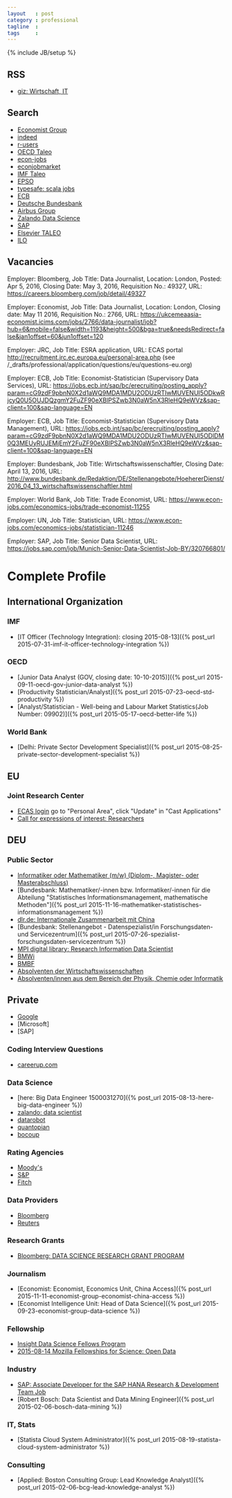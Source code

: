 ```yaml
---
layout   : post
category : professional
tagline  :
tags     :
---
```

{% include JB/setup %}

## RSS

- [giz: Wirtschaft, IT](http://recruiting.giz.de/www/jobabo_rss.php?jobabo_code=594d46784e0a2e642e692fd9393306cc&cu=gtz_www)

## Search

- [Economist Group](https://globalcareers-economist.icims.com/jobs)
- [indeed](http://www.indeed.com/jobs?q=R+Statistics&start=40)
- [r-users](http://www.r-users.com/)
- [OECD Taleo](https://oecd.taleo.net/careersection/ext/joblist.ftl)
- [econ-jobs](http://www.econ-jobs.com/)
- [econjobmarket](https://econjobmarket.org/postings.php)
- [IMF Taleo](https://imf.taleo.net/careersection/imf_external/moresearch.ftl?lang=en)
- [EPSO](http://europa.eu/epso/index_en.htm)
- [typesafe: scala jobs](https://www.typesafe.com/customers/our-customers-are-hiring)
- [ECB](https://www.ecb.europa.eu/careers/vacancies/html/index.en.html)
- [Deutsche Bundesbank](https://www.bundesbank.de/Navigation/DE/Bundesbank/Karriere/Jobboerse/jobboerse.html)
- [Airbus Group](http://www.jobs.airbusgroup.com)
- [Zalando Data Science](https://tech.zalando.com/jobs/data)
- [SAP](https://jobs.sap.com/)
- [Elsevier TALEO](https://reedelsevier.taleo.net/careersection/3/jobsearch.ftl?lang=en)
- [ILO](https://erecruit.ilo.org/public/index.asp)

## Vacancies

Employer: Bloomberg, Job Title: Data Journalist, Location: London, Posted: Apr 5, 2016, Closing Date: May 3, 2016, Requisition No.: 49327, URL: https://careers.bloomberg.com/job/detail/49327

Employer: Economist, Job Title: Data Journalist, Location: London, Closing date: May 11 2016, Requisition No.: 2766, URL: https://ukcemeaasia-economist.icims.com/jobs/2766/data-journalist/job?hub=6&mobile=false&width=1193&height=500&bga=true&needsRedirect=false&jan1offset=60&jun1offset=120

Employer: JRC, Job Title: ESRA application, URL: ECAS portal http://recruitment.jrc.ec.europa.eu/personal-area.php (see /_drafts/professional/application/questions/eu/questions-eu.org)

Employer: ECB, Job Title: Economist-Statistician (Supervisory Data Services), URL: https://jobs.ecb.int/sap/bc/erecruiting/posting_apply?param=cG9zdF9pbnN0X2d1aWQ9MDA1MDU2ODUzRTIwMUVENUI5ODkwRjcyQ0U5OUJDQzgmY2FuZF90eXBlPSZwb3N0aW5nX3RleHQ9eWVz&sap-client=100&sap-language=EN

Employer: ECB, Job Title: Economist-Statistician (Supervisory Data Management), URL: https://jobs.ecb.int/sap/bc/erecruiting/posting_apply?param=cG9zdF9pbnN0X2d1aWQ9MDA1MDU2ODUzRTIwMUVENUI5ODlDM0Q3MEUyRUJEMjEmY2FuZF90eXBlPSZwb3N0aW5nX3RleHQ9eWVz&sap-client=100&sap-language=EN

Employer: Bundesbank, Job Title: Wirtschaftswissenschaftler, Closing Date: April 13, 2016, URL: http://www.bundesbank.de/Redaktion/DE/Stellenangebote/HoehererDienst/2016_04_13_wirtschaftswissenschaftler.html

Employer: World Bank, Job Title: Trade Economist, URL: https://www.econ-jobs.com/economics-jobs/trade-economist-11255

Employer: UN, Job Title: Statistician, URL: https://www.econ-jobs.com/economics-jobs/statistician-11246

Employer: SAP, Job Title: Senior Data Scientist, URL: https://jobs.sap.com/job/Munich-Senior-Data-Scientist-Job-BY/320766801/

# Complete Profile

## International Organization

### IMF

- [IT Officer (Technology Integration): closing 2015-08-13]({% post_url 2015-07-31-imf-it-officer-technology-integration %})

### OECD

- [Junior Data Analyst (GOV, closing date: 10-10-2015)]({% post_url 2015-09-11-oecd-gov-junior-data-analyst %})
- [Productivity Statistician/Analyst]({% post_url 2015-07-23-oecd-std-productivity %})
- [Analyst/Statistician - Well-being and Labour Market Statistics(Job Number: 09902)]({% post_url 2015-05-17-oecd-better-life %})

### World Bank

- [Delhi: Private Sector Development Specialist]({% post_url 2015-08-25-private-sector-development-specialist %})

## EU

### Joint Research Center

- [ECAS login](https://webgate.ec.europa.eu/cas/login) go to "Personal Area", click "Update" in "Cast Applications"
- [Call for expressions of interest: Researchers](http://recruitment.jrc.ec.europa.eu/call-for-cast.php)

## DEU

### Public Sector

- [Informatiker oder Mathematiker (m/w) (Diplom-, Magister- oder Masterabschluss)](https://www.it-treff.de/it-job-stellenangebot/informatiker-oder-mathematiker-(diplom-%2c-magister-oder-masterabschluss)-stuttgart-4904112.aspx#.Vl1wJCCrSV4)
- [Bundesbank: Mathematiker/-innen bzw. Informatiker/-innen für die Abteilung "Statistisches Informationsmanagement, mathematische Methoden"]({% post_url 2015-11-16-mathematiker-statistisches-informationsmanagement %})
- [dlr.de: Internationale Zusammenarbeit mit China](http://www.dlr.de/dlr/jobs/desktopdefault.aspx/tabid-10596/1003_read-14822/)
- [Bundesbank: Stellenangebot - Datenspezialist/in Forschungsdaten- und Servicezentrum]({% post_url 2015-07-26-spezialist-forschungsdaten-servicezentrum %})
- [MPI digital library: Research Information Data Scientist](http://www.stepstone.de/stellenangebote--Research-Information-Data-Scientist-Muenchen-Max-Planck-Digital-Library--3408248-inline.html?isHJ=false&isHJR=false&ssaPOP=24&ssaPOR=24)
- [BMWi](http://bmwi.de/DE/Ministerium/Ausbildung-und-Stellenangebote/liste-der-stellenangebote.html)
- [BMBF](http://www.bmbf.de/de/stellenangebote.php)
- [Absolventen der Wirtschaftswissenschaften](http://www.bmbf.de/de/17185.php)
- [Absolventen/innen aus dem Bereich der Physik, Chemie oder Informatik](http://www.bmbf.de/de/5132.php)

## Private

- [Google](https://www.google.com/about/careers/)
- [Microsoft]
- [SAP]

### Coding Interview Questions

- [careerup.com](http://www.careercup.com/page?pid=coding-interview-questions)

### Data Science

- [here: Big Data Engineer 1500031270]({% post_url 2015-08-13-here-big-data-engineer %})
- [zalando: data scientist](http://www.stepstone.de/stellenangebote--Data-Scientist-Junior-Senior-Berlin-Dublin-Zalando-SE--3383775-inline.html?isHJ=false&isHJR=false&ssaPOP=15&ssaPOR=15)
- [datarobot](http://www.datarobot.com/)
- [quantopian](https://www.quantopian.com/)
- [bocoup](https://bocoup.com/workat/)

### Rating Agencies

- [Moody's](https://www.moodys.com/Pages/car001.aspx)
- [S&P](http://www.standardandpoors.com/en_US/web/guest/home)
- [Fitch](https://www.fitchratings.com)

### Data Providers

- [Bloomberg]()
- [Reuters]()

### Research Grants

- [Bloomberg: DATA SCIENCE RESEARCH GRANT PROGRAM](http://www.bloomberglabs.com/data-science/research-grant-program)

### Journalism

- [Economist: Economist, Economics Unit, China Access]({% post_url 2015-11-11-economist-group-economist-china-access %})
- [Economist Intelligence Unit: Head of Data Science]({% post_url 2015-09-23-economist-group-data-science %})

### Fellowship

- [Insight Data Science Fellows Program](http://insightdatascience.com/)
- [2015-08-14 Mozilla Fellowships for Science: Open Data](https://www.mozillascience.org/fellows)

### Industry

- [SAP: Associate Developer for the SAP HANA Research & Development Team Job](https://jobs.sap.de/germany/job/Walldorf-Associate-Developer-for-the-SAP-HANA-Research-&-Development-Team-Job-08/254806000/)
- [Robert Bosch: Data Scientist and Data Mining Engineer]({% post_url 2015-02-06-bosch-data-mining %})

### IT, Stats

- [Statista Cloud System Administrator]({% post_url 2015-08-19-statista-cloud-system-administrator %})

### Consulting

- [Applied: Boston Consulting Group: Lead Knowledge Analyst]({% post_url 2015-02-06-bcg-lead-knowledge-analyst %})

